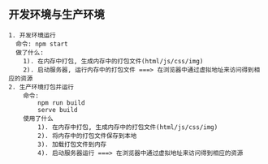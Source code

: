 ## 开发环境与生产环境
    1. 开发环境运行
      命令: npm start
      做了什么:
        1). 在内存中打包, 生成内存中的打包文件(html/js/css/img)
        2). 启动服务器, 运行内存中的打包文件 ===> 在浏览器中通过虚拟地址来访问得到相应的资源 
    2. 生产环境打包并运行
        命令:
            npm run build
            serve build
        使用了什么
            1). 在内存中打包, 生成内存中的打包文件(html/js/css/img)
            2). 将内存中的打包文件保存到本地
            3). 加载打包文件到内存
            4). 启动服务器运行 ===> 在浏览器中通过虚拟地址来访问得到相应的资源 